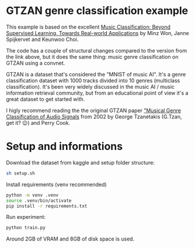 # GTZAN genre classification example

This example is based on the excellent [Music Classification: Beyond Supervised Learning, Towards Real-world Applications](https://music-classification.github.io/tutorial/part3_supervised/tutorial.html) by Minz Won, Janne Spijkervet and Keunwoo Choi.

The code has a couple of structural changes compared to the version from the link above, but it does the same thing: music genre classification on GTZAN using a convnet.

GTZAN is a dataset that's considered the "MNIST of music AI". It's a genre classification dataset with 1000 tracks divided into 10 genres (multiclass classification). 
It's been very widely discussed in the music AI / music information retrieval community, but from an educational point of view it's a great dataset to get started with.

I higly recommend reading the the original GTZAN paper ["Musical Genre Classification of Audio Signals](https://www.cs.cmu.edu/~gtzan/work/pubs/tsap02gtzan.pdf) from 2002 by George Tzanetakis (G.Tzan, get it? 😉) and Perry Cook.

# Setup and informations

Download the dataset from kaggle and setup folder structure:
```bash
sh setup.sh
```

Install requirements (venv recommended)
```bash
python -m venv .venv
source .venv/bin/activate
pip install -r requirements.txt
```

Run experiment:
```bash
python train.py
```

Around 2GB of VRAM and 8GB of disk space is used.
